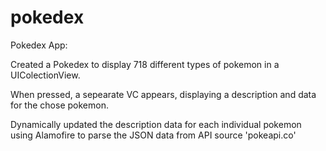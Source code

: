 # pokedex
Pokedex App:

Created a Pokedex to display 718 different types of pokemon in a UIColectionView.

When pressed, a sepearate VC appears, displaying a description and data for the chose pokemon.

Dynamically updated the description data for each individual pokemon using Alamofire to parse the JSON data from API source 'pokeapi.co'
